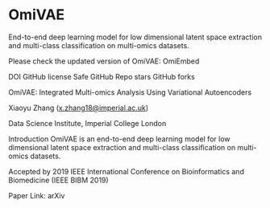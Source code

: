 # OmiVAE
End-to-end deep learning model for low dimensional latent space extraction and multi-class classification on multi-omics datasets.


Please check the updated version of OmiVAE: OmiEmbed

DOI GitHub license Safe GitHub Repo stars GitHub forks

OmiVAE: Integrated Multi-omics Analysis Using Variational Autoencoders

Xiaoyu Zhang (x.zhang18@imperial.ac.uk)

Data Science Institute, Imperial College London

Introduction
OmiVAE is an end-to-end deep learning model for low dimensional latent space extraction and multi-class classification on multi-omics datasets.

Accepted by 2019 IEEE International Conference on Bioinformatics and Biomedicine (IEEE BIBM 2019)

Paper Link: arXiv
